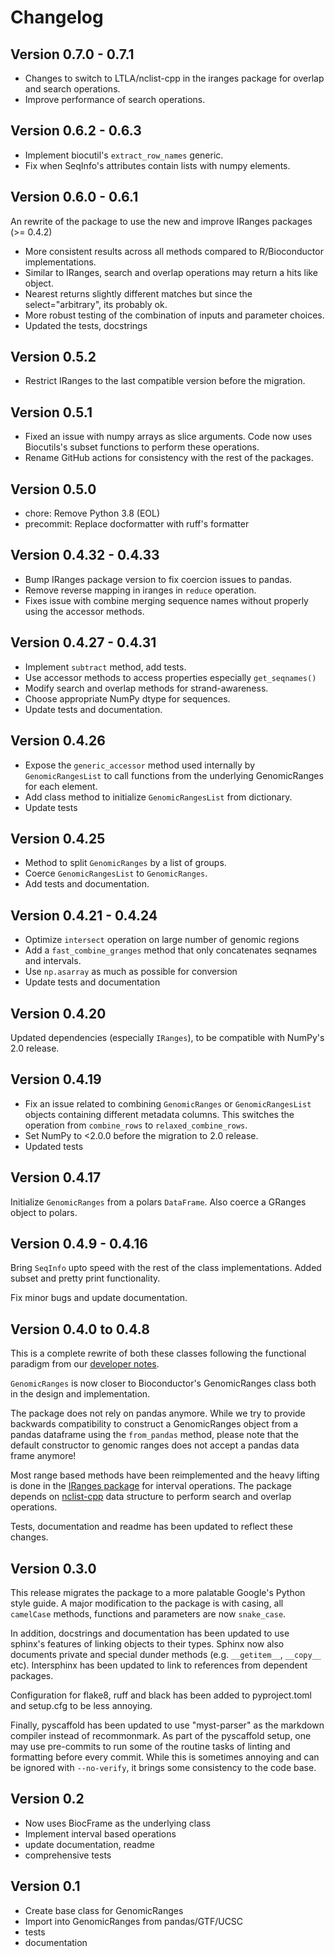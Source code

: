 # Changelog

## Version 0.7.0 - 0.7.1

- Changes to switch to LTLA/nclist-cpp in the iranges package for overlap and search operations.
- Improve performance of search operations.

## Version 0.6.2 - 0.6.3

- Implement biocutil's `extract_row_names` generic.
- Fix when SeqInfo's attributes contain lists with numpy elements.

## Version 0.6.0 - 0.6.1

An rewrite of the package to use the new and improve IRanges packages (>= 0.4.2)

- More consistent results across all methods compared to R/Bioconductor implementations.
- Similar to IRanges, search and overlap operations may return a hits like object.
- Nearest returns slightly different matches but since the select="arbitrary", its probably ok.
- More robust testing of the combination of inputs and parameter choices.
- Updated the tests, docstrings

## Version 0.5.2

- Restrict IRanges to the last compatible version before the migration.

## Version 0.5.1

- Fixed an issue with numpy arrays as slice arguments. Code now uses Biocutils's subset functions to perform these operations.
- Rename GitHub actions for consistency with the rest of the packages.

## Version 0.5.0

- chore: Remove Python 3.8 (EOL)
- precommit: Replace docformatter with ruff's formatter

## Version 0.4.32 - 0.4.33

- Bump IRanges package version to fix coercion issues to pandas.
- Remove reverse mapping in iranges in `reduce` operation.
- Fixes issue with combine merging sequence names without properly using the accessor methods.

## Version 0.4.27 - 0.4.31

- Implement `subtract` method, add tests.
- Use accessor methods to access properties especially `get_seqnames()`
- Modify search and overlap methods for strand-awareness.
- Choose appropriate NumPy dtype for sequences.
- Update tests and documentation.

## Version 0.4.26

- Expose the `generic_accessor` method used internally by `GenomicRangesList` to call functions from the underlying GenomicRanges for each element.
- Add class method to initialize `GenomicRangesList` from dictionary.
- Update tests

## Version 0.4.25

- Method to split `GenomicRanges` by a list of groups.
- Coerce `GenomicRangesList` to `GenomicRanges`.
- Add tests and documentation.


## Version 0.4.21 - 0.4.24

- Optimize `intersect` operation on large number of genomic regions
- Add a `fast_combine_granges` method that only concatenates seqnames and intervals.
- Use `np.asarray` as much as possible for conversion
- Update tests and documentation

## Version 0.4.20

Updated dependencies (especially `IRanges`), to be compatible with NumPy's 2.0 release.

## Version 0.4.19

- Fix an issue related to combining `GenomicRanges` or `GenomicRangesList` objects containing different metadata columns. This switches the operation from `combine_rows` to `relaxed_combine_rows`.
- Set NumPy to <2.0.0 before the migration to 2.0 release.
- Updated tests

## Version 0.4.17

Initialize `GenomicRanges` from a polars `DataFrame`. Also coerce a GRanges object
to polars.

## Version 0.4.9 - 0.4.16

Bring `SeqInfo` upto speed with the rest of the class implementations. Added subset and pretty print functionality.

Fix minor bugs and update documentation.

## Version 0.4.0 to 0.4.8

This is a complete rewrite of both these classes following the functional paradigm from our [developer notes](https://github.com/BiocPy/developer_guide#use-functional-discipline).

`GenomicRanges` is now closer to Bioconductor's GenomicRanges class both in the design and implementation.

The package does not rely on pandas anymore. While we try to provide backwards compatibility to construct a GenomicRanges object from a pandas dataframe using the `from_pandas` method, please note that the default constructor to genomic ranges does not accept a pandas data frame anymore!

Most range based methods have been reimplemented and the heavy lifting is done in the [IRanges package](https://github.com/BiocPy/IRanges) for interval operations. The package depends on [nclist-cpp](https://github.com/LTLA/nclist-cpp) data structure to perform search and overlap operations.

Tests, documentation and readme has been updated to reflect these changes.

## Version 0.3.0

This release migrates the package to a more palatable Google's Python style guide. A major modification to the package is with casing, all `camelCase` methods, functions and parameters are now `snake_case`.

In addition, docstrings and documentation has been updated to use sphinx's features of linking objects to their types. Sphinx now also documents private and special dunder methods (e.g. `__getitem__`, `__copy__` etc). Intersphinx has been updated to link to references from dependent packages.

Configuration for flake8, ruff and black has been added to pyproject.toml and setup.cfg to be less annoying.

Finally, pyscaffold has been updated to use "myst-parser" as the markdown compiler instead of recommonmark. As part of the pyscaffold setup, one may use pre-commits to run some of the routine tasks of linting and formatting before every commit. While this is sometimes annoying and can be ignored with `--no-verify`, it brings some consistency to the code base.

## Version 0.2

- Now uses BiocFrame as the underlying class
- Implement interval based operations
- update documentation, readme
- comprehensive tests

## Version 0.1

- Create base class for GenomicRanges
- Import into GenomicRanges from pandas/GTF/UCSC
- tests
- documentation
